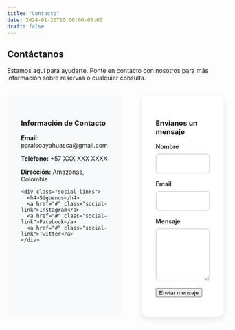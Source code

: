 ```yaml
---
title: "Contacto"
date: 2024-01-20T10:00:00-05:00
draft: false
---
```


## Contáctanos

Estamos aquí para ayudarte. Ponte en contacto con nosotros para más información sobre reservas o cualquier consulta.

<div class="contact-grid">
  <div class="contact-info">
    <h3>Información de Contacto</h3>
    <p><strong>Email:</strong> paraisoayahuasca@gmail.com</p>
    <p><strong>Teléfono:</strong> +57 XXX XXX XXXX</p>
    <p><strong>Dirección:</strong> Amazonas, Colombia</p>
    
    <div class="social-links">
      <h4>Síguenos</h4>
      <a href="#" class="social-link">Instagram</a>
      <a href="#" class="social-link">Facebook</a>
      <a href="#" class="social-link">Twitter</a>
    </div>
  </div>

  <div class="contact-form">
    <h3>Envíanos un mensaje</h3>
    <form>
      <div class="form-group">
        <label for="contactName">Nombre</label>
        <input type="text" id="contactName" name="name" required>
      </div>
      <div class="form-group">
        <label for="contactEmail">Email</label>
        <input type="email" id="contactEmail" name="email" required>
      </div>
      <div class="form-group">
        <label for="contactMessage">Mensaje</label>
        <textarea id="contactMessage" name="message" rows="5" required></textarea>
      </div>
      <button type="submit" class="btn btn-primary">Enviar mensaje</button>
    </form>
  </div>
</div>

<style>
.contact-grid {
  display: grid;
  grid-template-columns: 1fr 1fr;
  gap: 3rem;
  margin-top: 2rem;
}

.contact-info {
  background: #f8f9fa;
  padding: 2rem;
  border-radius: 15px;
}

.contact-form {
  background: white;
  padding: 2rem;
  border-radius: 15px;
  box-shadow: 0 5px 15px rgba(0,0,0,0.1);
}

.form-group {
  margin-bottom: 1rem;
}

.form-group label {
  display: block;
  margin-bottom: 0.5rem;
  font-weight: 600;
}

.form-group input,
.form-group textarea {
  width: 100%;
  padding: 0.75rem;
  border: 2px solid #ddd;
  border-radius: 8px;
  font-size: 1rem;
}

.social-links {
  margin-top: 2rem;
}

.social-link {
  display: inline-block;
  margin-right: 1rem;
  padding: 0.5rem 1rem;
  background: #2c5530;
  color: white;
  text-decoration: none;
  border-radius: 5px;
  transition: background 0.3s ease;
}

.social-link:hover {
  background: #1e3e23;
}

@media (max-width: 768px) {
  .contact-grid {
    grid-template-columns: 1fr;
  }
}
</style>
